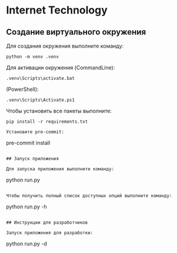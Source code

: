 # Internet Technology

## Создание виртуального окружения

Для создания окружения выполните команду:
```
python -m venv .venv
```
Для активации окружения
(CommandLine):
```
.venv\Scripts\activate.bat
```
(PowerShell):
```
.venv\Scripts\Activate.ps1
```
Чтобы установить все пакеты выполните:
```
pip install -r requirements.txt

Установите pre-commit:
```
pre-commit install
```

## Запуск приложения

Для запуска приложения выполните команду:

```
python run.py
```

Чтобы получить полный список доступных опций выполните команду:

```
python run.py -h
```

## Инструкции для разработчиков

Запуск приложения для разработки:

```
python run.py -d
```
